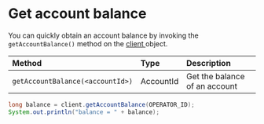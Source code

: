 # Get account balance

You can quickly obtain an account balance by invoking the `getAccountBalance()` method on the [client ](../../client.md)object.

| Method | Type | Description |
| :--- | :--- | :--- |
| `getAccountBalance(<accountId>)` | AccountId | Get the balance of an account |

```java
long balance = client.getAccountBalance(OPERATOR_ID);
System.out.println("balance = " + balance);
```


